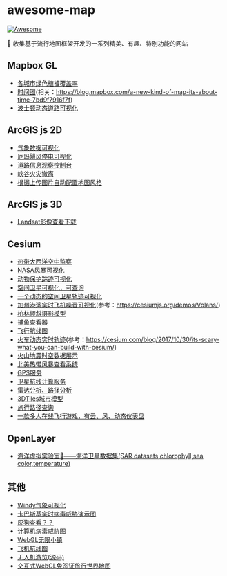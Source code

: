 ﻿# awesome-map
[![Awesome](https://cdn.rawgit.com/sindresorhus/awesome/d7305f38d29fed78fa85652e3a63e154dd8e8829/media/badge.svg)](https://awesome.re/)

🐧 收集基于流行地图框架开发的一系列精美、有趣、特别功能的网站

## Mapbox GL
- [各城市绿色植被覆盖率](http://senseable.mit.edu/treepedia/cities/cape%20town)
- [时间图](https://www.mapbox.com/labs/timemap/search/)(相关：https://blog.mapbox.com/a-new-kind-of-map-its-about-time-7bd9f7916f7f)
- [波士顿动态道路可视化](http://senseable.mit.edu/cityways/app/)


## ArcGIS js 2D
- [气象数据可视化](https://www.texmesonet.org/Viewer)
- [厄玛飓风停电可视化](https://www.arcgis.com/apps/webappviewer/index.html?id=b7a6e04730404c5bb87936c0d27e8e12&extent=-10197995.8148%2C2669139.6742%2C-8356169.1812%2C3801630.6853%2C102100&adumkts=branding&aduc=social&adum=external&aduSF=twitter&utm_source=social&aduca=PowerOutage_Dashboard&aduco=Hurricane_Irma&adut=09_13_17&aducp=smartcommunities&adupt=safe&adbsc=social_20170917_1802291&adbid=909458188059078656&adbpl=tw&adbpr=16132791)
- [道路信息观察控制台](http://survey123.maps.arcgis.com/apps/webappviewer/index.html?id=92d83c11b9fb4a57b226f28b1696a6fd)
- [峡谷火灾撤离](http://cityofcorona.maps.arcgis.com/apps/webappviewer/index.html?id=0b26bb0d01a249ba815a3fa0a072dac3)
- [根据上传图片自动配置地图风格](http://apps.esriuk.com/app/mapstyler/8/wmt/view/c512a92a28f94c76baccfa60410b05a3/index.html#)


## ArcGIS js 3D
- [Landsat影像查看下载](https://maps.esri.com/rc/landsat-viewer/index.html)


## Cesium
- [热带大西洋空中监察](http://tropicalatlantic.com/recon/recon.cgi?basin=al&mapping=cesium)
- [NASA风暴可视化](https://storm.pps.eosdis.nasa.gov/storm/cesium/STORMVG.html?fname=/gpmallversions//V04/2014/10/09/radar//2A.GPM.DPR.V6-20160118.20141009-S014528-E031758.003476.V04A.HDF5&start=27&height=2272498)
- [动物保护踪迹可视化](https://oregonhowl.org/?view=or7)
- [空间卫星可视化，可查询](http://apps.agi.com/SatelliteViewer/?Status=Operational)
- [一个动态的空间卫星轨迹可视化](http://comspoc.com/events/amc9/?platform=hootsuite)
- [加州港湾实时飞机噪音可视化](http://volans.airportnetwork.com/js3d/volanspublicsfo.html)(参考：https://cesiumjs.org/demos/Volans/)
- [柏林倾斜摄影模型](https://www.businesslocationcenter.de/wab/maps/main/?startingmap=cesium&lang=de&layerToActivate=plannings2010&cameraPosition=13.38178,52.52580,580.55025&groundPosition=13.36843,52.53012,33.97512&distance=1162.14&pitch=-28.06&heading=297.93&roll=359.81)
- [捕鱼查看器](https://solr.research.cs.dal.ca/fishingobserver/site/cesium)
- [飞行航线图](https://real.flightairmap.com/)
- [火车动态实时轨迹](http://earth.geoglyph.info/en/mt3d.html?tc=553PILATUS)(参考：https://cesium.com/blog/2017/10/30/its-scary-what-you-can-build-with-cesium/)
- [火山地震时空数据展示](http://volcano.si.axismaps.io/)
- [北美热带风暴查看系统](http://tropicalatlantic.com/recon/recon.cgi?basin=al&mapping=cesium)
- [GPS服务](https://saas.agi.com/analyticalServices/)
- [卫星航线计算服务](http://saas.agi.com/SatelliteServicesDemo/)
- [雷达分析、路径分析](https://saas.agi.com/CommServicesDemo/)
- [3DTiles城市模型](https://cesium.com/ion/viewer/77fc6454-30d6-43fa-aa25-d55d2d10f80f)
- [旅行路径查询](https://github.com/willgeary/Wayfinder3D)
- [一款多人在线飞行游戏，有云、风、动态仪表盘](http://www.geo-fs.com/geofs.php)


## OpenLayer
- [海洋虚拟实验室🌊——海洋卫星数据集(SAR datasets,chlorophyll,sea color,temperature)](https://ovl.oceandatalab.com/?date=1520812800140&timespan=1d%3B1w&products=3857_SAR_roughness%2C3857_Sentinel-2_RGB%2C3857_REMSS_MWOI_SST_v05.0%2C3857_ODYSSEA_NWE_SST%2C3857_ODYSSEA_MED_SST%2C3857_ODYSSEA_SAF_SST%2C3857_ODYSSEA_BRA_SST%2C3857_GlobCurrent_L4_geostrophic_streamline%2C3857_GlobCurrent_L4_geostrophic_nrt_vectorfield%2C3857_AMSR_sea_ice_concentration&extent=-15028131.255%2C-7181411.6804492%2C15028131.255%2C7181411.6804492&opacity=80%2C100%2C70%2C100%2C100%2C100%2C100%2C60%2C60%2C100&stackLevel=100.01%2C95%2C30%2C50.03%2C50.04%2C50.05%2C50.06%2C120%2C120.01%2C50.15)


## 其他
- [Windy气象可视化](https://www.windy.com/?24.480,118.082,5)
- [卡巴斯基实时病毒威胁演示图](https://cybermap.kaspersky.com/)
- [灰狗查看？？](http://potree.entwine.io/data/mn.html)
- [计算机病毒威胁图](https://www.fireeye.com/cyber-map/threat-map.html)
- [WebGL无限小镇](http://demos.littleworkshop.fr/infinitown)
- [飞机航线图](http://3d.luciad.com/)
- [无人机游览(源码)](https://lab.openbloc.fr/droneWorld/)
- [交互式WebGL免签证旅行世界地图](https://www.markuslerner.com/travelscope/)